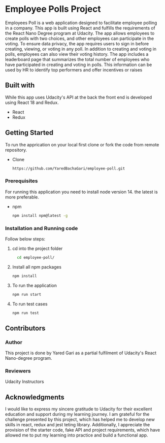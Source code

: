 # Employee Polls Project

Employees Poll is a web application designed to facilitate employee polling in a company. This app is built using React and fulfills the requirements of the React Nano Degree program at Udacity. The app allows employees to create polls with two choices, and other employees can participate in the voting. To ensure data privacy, the app requires users to sign in before creating, viewing, or voting in any poll. In addition to creating and voting in polls, employees can also view their voting history. The app includes a leaderboard page that summarizes the total number of employees who have participated in creating and voting in polls. This information can be used by HR to identify top performers and offer incentives or raises

## Built with
While this app uses Udacity's API at the back the front end is developed using React 18 and Redux.
* React
* Redux


<!-- GETTING STARTED -->
## Getting Started

To run the apprication on your local first clone or fork the code from remote repository.
* Clone
  ```sh
  https://github.com/YaredBachaGari/employee-poll.git
  ```

### Prerequisites

For running this application you need to install node version 14. the latest is more preferable. 
* npm
  ```sh
  npm install npm@latest -g
  ```

### Installation and Running code

Follow below steps:

1. cd into the project folder 
     ```sh
       cd employee-poll/
     ```
2. Install all npm packages
      ```sh
      npm install 
      ```
3. To run the application 
   ```sh
   npm run start
   ```
4. To run test cases 
   ```sh
   npm run test
   ```
## Contributors 
### Author
This project is done by Yared Gari as a partial fulfilment of Udacity's React Nano-degree program. 
### Reviewers
Udacity Instructors 
<!-- ACKNOWLEDGMENTS -->
## Acknowledgments

I would like to express my sincere gratitude to Udacity for their excellent education and support during my learning journey. I am grateful for the challenge presented by this project, which has helped me to develop new skills in react, redux and jest teting library. Additionally, I appreciate the provision of the starter code, fake API and project requirements, which have allowed me to put my learning into practice and build a functional app.



